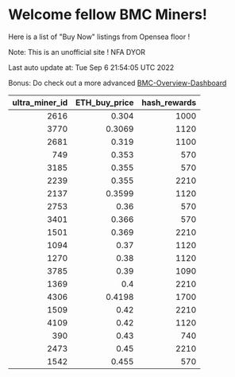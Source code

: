 # Welcome fellow BMC Miners!
Here is a list of "Buy Now" listings from Opensea floor !

Note: This is an unofficial site ! NFA DYOR

Last auto update at: Tue Sep  6 21:54:05 UTC 2022

Bonus: Do check out a more advanced [BMC-Overview-Dashboard](https://dune.com/defifunk/BMC-Overview-Dashboard)


|   ultra_miner_id |   ETH_buy_price |   hash_rewards |
|-----------------:|----------------:|---------------:|
|             2616 |          0.304  |           1000 |
|             3770 |          0.3069 |           1120 |
|             2681 |          0.319  |           1100 |
|              749 |          0.353  |            570 |
|             3185 |          0.355  |            570 |
|             2239 |          0.355  |           2210 |
|             2137 |          0.3599 |           1120 |
|             2753 |          0.36   |            570 |
|             3401 |          0.366  |            570 |
|             1501 |          0.369  |           2210 |
|             1094 |          0.37   |           1120 |
|             1270 |          0.38   |           1120 |
|             3785 |          0.39   |           1090 |
|             1369 |          0.4    |           2210 |
|             4306 |          0.4198 |           1700 |
|             1509 |          0.42   |           2210 |
|             4109 |          0.42   |           1120 |
|              390 |          0.43   |            740 |
|             2473 |          0.45   |           2210 |
|             1542 |          0.455  |            570 |
